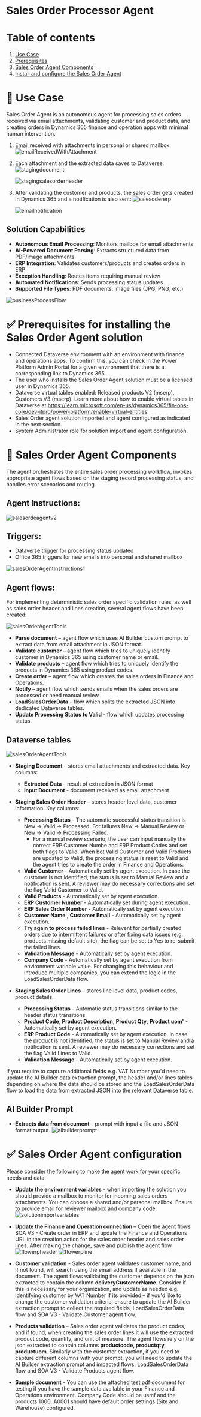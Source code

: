# Sales Order Processor Agent
# Table of contents
1. [Use Case](#usecase)
2. [Prerequisites](#prerequisites)
3. [Sales Order Agent Components](#salesorderagent)
4. [Install and configure the Sales Order Agent](#configuration)




<a id="usecase"></a>
# 🧩 Use Case 
Sales Order Agent is an autonomous agent for processing sales orders received via email attachments, validating customer and product data, and creating orders in Dynamics 365 finance and operation apps with minimal human intervention. 

1. Email received with attachments in personal or shared mailbox: ![emailReceivedWithAttachment](images/emailReceivedWithAttachment.png)

2. Each attachment and the extracted data saves to Dataverse: ![stagingdocument](images/extractedata.png) 

    ![stagingsalesorderheader](images/stagingsalesorderheader.png)
    

3. After validating the customer and products, the sales order gets created in Dynamics 365 and a notification is also sent:
![salesodererp](images/salesorder.png)

   ![emailnotification](images/emailnotification.png)

## Solution Capabilities
- **Autonomous Email Processing**: Monitors mailbox for email attachments
- **AI-Powered Document Parsing**: Extracts structured data from PDF/image attachments
- **ERP Integration**: Validates customers/products and creates orders in ERP
- **Exception Handling**: Routes items requiring manual review
-	**Automated Notifications**: Sends processing status updates
- **Supported File Types**: PDF documents, image files (JPG, PNG, etc.)

![businessProcessFlow](images/ProcessFlow.png)

<a id="prerequisites"></a>
# ✅ Prerequisites for installing the Sales Order Agent solution
 - Connected Dataverse environment with an environment with  finance and operations apps. To confirm this, you can check in the Power Platform Admin Portal for a given environment that there is a corresponding link to Dynamics 365.
 - The user who installs the Sales Order Agent solution must be a licensed user in Dynamics 365.
 - Dataverse virtual tables enabled: Released products V2 (mserp), Customers V3 (mserp). Learn more about how to enable virtual tables in Dataverse at https://learn.microsoft.com/en-us/dynamics365/fin-ops-core/dev-itpro/power-platform/enable-virtual-entities.
 - Sales Order agent solution imported and agent configured as indicated in the next section.
 - System Administrator role for solution import and agent configuration.

<a id ="salesorderagent"></a>
# 🤖 Sales Order Agent Components
The agent orchestrates the entire sales order processing workflow, 
invokes appropriate agent flows based on the staging record processing status, and handles error scenarios and routing.
## Agent Instructions:
![salesordeagentv2](images/salesorderagent.png)

## Triggers:
-	Dataverse trigger for processing status updated
-	Office 365 triggers for new emails into personal and shared mailbox

![salesOrderAgentInstructions1](images/agenttriggers.png)


## Agent flows: 
For implementing deterministic sales order specific validation rules, as well as sales order header and lines creation, several agent flows have been created:

![salesOrderAgentTools](images/salesOrderAgentTools.png)

  - **Parse document** – agent flow which uses AI Builder custom prompt to extract data from email attachment in JSON format.
  - **Validate customer** – agent flow which tries to uniquely identify customer in Dynamics 365 using customer name or email.
  - **Validate products** –  agent flow which tries to uniquely identify the products in Dynamics 365 using product codes.
  - **Create order** – agent flow which creates the sales orders in Finance and Operations.
  - **Notify** – agent flow which sends emails when the sales orders are processed or need manual review.
  - **LoadSalesOrderData** - flow which splits the extracted JSON into dedicated Dataverse tables.
- **Update Processing Status to Valid** - flow which updates processing status.

## Dataverse tables
![salesOrderAgentTools](images/DataverseApp.png)
  - **Staging Document** – stores email attachments and extracted data. Key columns: 
    - **Extracted Data** - result of extraction in JSON format
    - **Input Document** - document received as email attachment

  - **Staging Sales Order Header** – stores header level data, customer information. Key columns:
    - **Processing Status** - The automatic successful status transition is New -> Valid -> Processed. For failures New -> Manual Review or New -> Valid -> Processing Failed. 
      - For a manual review scenario, the user can input manually the correct ERP Customer Numbe and ERP Product Codes and set both flags to Valid. When bot Valid Customer and Valid Products are updated to Valid, the processing status is reset to Valid and the agent tries to create the order in Finance and Operations.
    - **Valid Customer** - Automatically set by agent execution.  In case the customer  is not identified, the status is set to Manual Review and a notification is sent. A reviewer may do necessary corrections and set the flag Valid Customer to Valid.
    - **Valid Products** - Automatically set by agent execution.
    - **ERP Customer Number** - Automatically set during agent execution.
    - **ERP Sales Order Number** - Automatically set by agent execution.
    - **Customer Name** , **Customer Email** - Automatically set by agent execution. 
    - **Try again to process failed lines** - Relevent for partially created orders due to intermittent failures or after fixing data issues (e.g. products missing default site), the flag can be set to Yes to re-submit the failed lines.
    - **Validation Message** - Automatically set by agent execution.
    - **Company Code** - Automatically set by agent execution from environment variable value. For changing this behaviour and introduce multiple companies, you can extend the logic in the LoadSalesOrderData flow.
 
    
  - **Staging Sales Order Lines** –  stores line level data, product codes, product details.
    - **Processing Status** - Automatic status transitions similar to the header status transitions.
    - **Product Code**, **Product Description**, **Product Qty**, **Product uom'** - Automatically set by agent execution. 
    - **ERP Product Code** - Automatically set by agent execution. In case the product is not identified, the status is set to Manual Review and a notification is sent. A reviewer may do necessary corrections and set the flag Valid Lines to Valid.
    - **Validation Message** - Automatically set by agent execution. 
 
 If you require to capture additional fields e.g. VAT Number you'd need to update the AI Builder data extraction prompt, the header and/or lines tables depending on where the data should be stored and the LoadSalesOrderData flow to load the data from extracted JSON into the relevant Dataverse table.

## AI Builder Prompt
- **Extracts data from document** - prompt with input a file and JSON format output.
![aibuilderprompt](images/aibuilderprompt.png)

<a id="configuration"></a>
# ✅ Sales Order Agent configuration
Please consider the following to make the agent work for your specific needs and data:
 - **Update the environment variables** - when importing the solution you should provide a mailbox to monitor for incoming sales orders attachments. You can choose a shared and/or personal mailbox. Ensure to provide email for reviewer mailbox and company code. 
 ![solutionimportvariables](images/solutionimportvariables.png)

  - **Update the Finance and Operation connection** – Open the agent flows SOA V3 - Create order in ERP and update the Finance and Operations URL in the creation action for the sales order header and sales order lines. After making the change, save and publish the agent flow.
   ![flowerpheader](images/flowerpheader.png)
    ![flowerpline](images/flowerpline.png)

 - **Customer validation** - Sales order agent validates customer name, and if not found, will search using the email address if available in the document. The agent flows validating the customer depends on the json extracted to contain the column **deliveryCustomerName**. Consider if this is necessary for your organization, and update as needed e.g. identifying customer by VAT Number if its provided – if you'd like to change the customer validation criteria, ensure to update the AI Builder extraction prompt to collect the required fields, LoadSalesOrderData flow and SOA V3 - Validate Customer agent flow.

- **Products validation** – Sales order agent validates the product codes, and if found, when creating the sales order lines it will use the extracted product code, quantity, and unit of measure. The agent flows rely on the json extracted to contain columns **productcode, productqty, productuom**. Similarly with the customer extraction, if you need to capture different columns with your prompt, you will need to update the AI Builder extraction prompt and impacted flows: LoadSalesOrderData flow and SOA V3 - Validate Products agent flow.

- **Sample document** - You can use the attached test pdf document for testing if you have the sample data available in your Finance and Operations environment. Company Code should be usmf and the products 1000, A0001 should have  default order settings (Site and Warehouse) configured.



